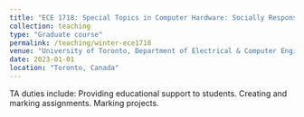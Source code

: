 ```yaml
---
title: "ECE 1718: Special Topics in Computer Hardware: Socially Responsible Computing"
collection: teaching
type: "Graduate course"
permalink: /teaching/winter-ece1718
venue: "University of Toronto, Department of Electrical & Computer Engineering"
date: 2023-01-01
location: "Toronto, Canada"
---
```


TA duties include: Providing educational support to students. Creating and marking assignments. Marking projects.
